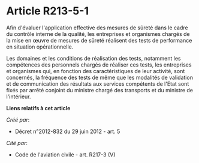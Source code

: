 # Article R213-5-1

Afin d'évaluer l'application effective des mesures de sûreté dans le cadre du contrôle interne de la qualité, les entreprises
et organismes chargés de la mise en œuvre de mesures de sûreté réalisent des tests de performance en situation
opérationnelle. 

Les domaines et les conditions de réalisation des tests, notamment les compétences des personnels chargés de réaliser ces
tests, les entreprises et organismes qui, en fonction des caractéristiques de leur activité, sont concernés, la fréquence des
tests de même que les modalités de validation et de communication des résultats aux services compétents de l'Etat sont fixés
par arrêté conjoint du ministre chargé des transports et du ministre de l'intérieur.

**Liens relatifs à cet article**

_Créé par_:

  - Décret n°2012-832 du 29 juin 2012 - art. 5

_Cité par_:

  - Code de l'aviation civile - art. R217-3 (V)
